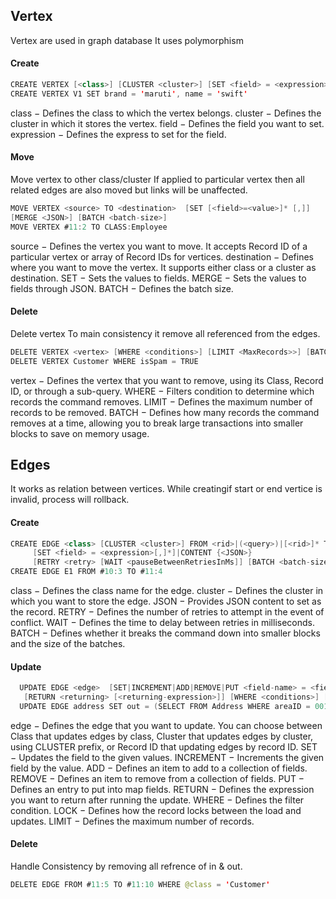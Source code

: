 ## Vertex
Vertex are used in graph database
It uses polymorphism

#### Create
```java
CREATE VERTEX [<class>] [CLUSTER <cluster>] [SET <field> = <expression>[,]*]
CREATE VERTEX V1 SET brand = 'maruti', name = 'swift'
```
class − Defines the class to which the vertex belongs.
cluster − Defines the cluster in which it stores the vertex.
field − Defines the field you want to set.
expression − Defines the express to set for the field.


#### Move
Move vertex to other class/cluster
If applied to particular vertex then all related edges are also moved but links will be unaffected.
```java
MOVE VERTEX <source> TO <destination>  [SET [<field>=<value>]* [,]] 
[MERGE <JSON>] [BATCH <batch-size>] 
MOVE VERTEX #11:2 TO CLASS:Employee
```
source − Defines the vertex you want to move. It accepts Record ID of a particular vertex or array of Record IDs for vertices.
destination − Defines where you want to move the vertex. It supports either class or a cluster as destination.
SET − Sets the values to fields.
MERGE − Sets the values to fields through JSON.
BATCH − Defines the batch size.

#### Delete
Delete vertex
To main consistency it remove all referenced from the edges.
```java
DELETE VERTEX <vertex> [WHERE <conditions>] [LIMIT <MaxRecords>>] [BATCH <batch-size>]
DELETE VERTEX Customer WHERE isSpam = TRUE 
```
vertex − Defines the vertex that you want to remove, using its Class, Record ID, or through a sub-query.
WHERE − Filters condition to determine which records the command removes.
LIMIT − Defines the maximum number of records to be removed.
BATCH − Defines how many records the command removes at a time, allowing you to break large transactions into smaller blocks to save on memory usage.

## Edges
It works as relation between vertices.
While creatingif start or end vertice is invalid, process will rollback.

#### Create
```java
CREATE EDGE <class> [CLUSTER <cluster>] FROM <rid>|(<query>)|[<rid>]* TO <rid>|(<query>)|[<rid>]* 
     [SET <field> = <expression>[,]*]|CONTENT {<JSON>} 
     [RETRY <retry> [WAIT <pauseBetweenRetriesInMs]] [BATCH <batch-size>]
CREATE EDGE E1 FROM #10:3 TO #11:4
```
class − Defines the class name for the edge.
cluster − Defines the cluster in which you want to store the edge.
JSON − Provides JSON content to set as the record.
RETRY − Defines the number of retries to attempt in the event of conflict.
WAIT − Defines the time to delay between retries in milliseconds.
BATCH − Defines whether it breaks the command down into smaller blocks and the size of the batches.

#### Update
```java
  UPDATE EDGE <edge>  [SET|INCREMENT|ADD|REMOVE|PUT <field-name> = <field-value> [,]*]|[CONTENT|MERGE <JSON>] 
   [RETURN <returning> [<returning-expression>]] [WHERE <conditions>] [LOCK default|record] [LIMIT <max-records>] [TIMEOUT <timeout>]
  UPDATE EDGE address SET out = (SELECT FROM Address WHERE areaID = 001) WHERE name = 'krishna'
```
edge − Defines the edge that you want to update. You can choose between Class that updates edges by class, Cluster that updates edges by cluster, using CLUSTER prefix, or Record ID that updating edges by record ID.
SET − Updates the field to the given values.
INCREMENT − Increments the given field by the value.
ADD − Defines an item to add to a collection of fields.
REMOVE − Defines an item to remove from a collection of fields.
PUT − Defines an entry to put into map fields.
RETURN − Defines the expression you want to return after running the update.
WHERE − Defines the filter condition.
LOCK − Defines how the record locks between the load and updates.
LIMIT − Defines the maximum number of records.

#### Delete
Handle Consistency by removing all refrence of in & out.
```java
DELETE EDGE FROM #11:5 TO #11:10 WHERE @class = 'Customer' 
```
